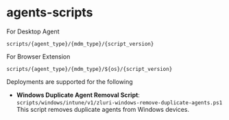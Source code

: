 # agents-scripts

For Desktop Agent

```
scripts/{agent_type}/{mdm_type}/{script_version}
```

For Browser Extension

```
scripts/{agent_type}/{mdm_type}/${os}/{script_version}
```

Deployments are supported for the following

- **Windows Duplicate Agent Removal Script**: `scripts/windows/intune/v1/zluri-windows-remove-duplicate-agents.ps1`  
   This script removes duplicate agents from Windows devices.
